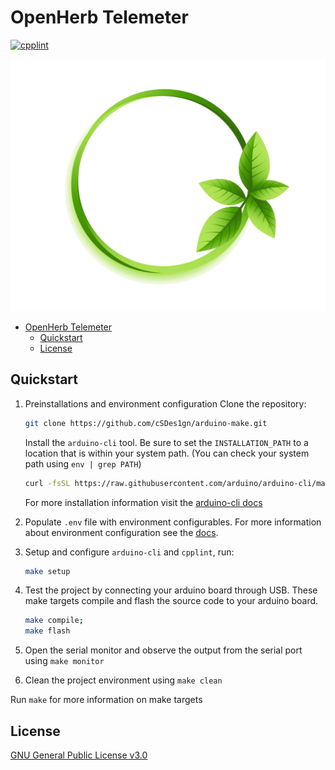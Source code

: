 # OpenHerb Telemeter
[![cpplint](https://github.com/OpenHerb/telemeter/workflows/cpplint/badge.svg?branch=master)](https://github.com/OpenHerb/telemeter/actions?query=workflow%3Acpplint)

![img](/docs/img/icon-transparent.png)

- [OpenHerb Telemeter](#openherb-telemeter)
  - [Quickstart](#quickstart)
  - [License](#license)

## Quickstart
1. Preinstallations and environment configuration
    Clone the repository:
    ```bash
    git clone https://github.com/cSDes1gn/arduino-make.git
    ```
    Install the `arduino-cli` tool. Be sure to set the `INSTALLATION_PATH` to a location that is within your system path. (You can check your system path using `env | grep PATH`)
    ```bash
    curl -fsSL https://raw.githubusercontent.com/arduino/arduino-cli/master/install.sh | BINDIR=INSTALLATION_PATH sh
    ```
    For more installation information visit the [arduino-cli docs](https://arduino.github.io/arduino-cli/latest/installation/)

2. Populate `.env` file with environment configurables. For more information about environment configuration see the [docs](/docs/README.md).

3. Setup and configure `arduino-cli` and `cpplint`, run:
    ```bash
    make setup
    ```
4. Test the project by connecting your arduino board through USB. These make targets compile and flash the source code to your arduino board.
    ```bash
    make compile;
    make flash
    ```
5. Open the serial monitor and observe the output from the serial port using `make monitor`
6. Clean the project environment using `make clean`


Run `make` for more information on make targets

## License
[GNU General Public License v3.0](LICENSE)
